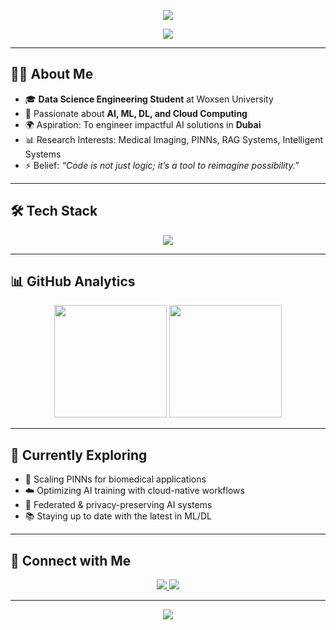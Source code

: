 <!-- Banner -->
<p align="center">
  <img src="https://capsule-render.vercel.app/api?type=waving&height=200&text=Rohan%20Nambiar&fontAlign=50&fontAlignY=40&color=gradient&animation=fadeIn&desc=AI%20%7C%20Data%20Science%20%7C%20Engineering%20Student&descAlign=50&descAlignY=60" />
</p>

<!-- Typing intro -->
<p align="center">
  <img src="https://readme-typing-svg.herokuapp.com?font=Fira+Code&weight=600&size=22&pause=1000&color=00F7FF&center=true&vCenter=true&width=700&lines=Data+Science+Engineering+Student;Aspiring+AI+Engineer+in+Dubai;Machine+Learning+%7C+Deep+Learning+%7C+Cloud;Always+Exploring+%7C+Always+Building">
</p>

---

## 👨‍💻 About Me  

- 🎓 **Data Science Engineering Student** at Woxsen University  
- 🧠 Passionate about **AI, ML, DL, and Cloud Computing**  
- 🌍 Aspiration: To engineer impactful AI solutions in **Dubai**  
- 📊 Research Interests: Medical Imaging, PINNs, RAG Systems, Intelligent Systems  
- ⚡ Belief: *“Code is not just logic; it’s a tool to reimagine possibility.”*  

---

## 🛠️ Tech Stack  

<p align="center">
  <img src="https://skillicons.dev/icons?i=python,pytorch,tensorflow,sklearn,git,github,linux,html,css,js,react,docker,aws,azure,vscode" />
</p>

---

## 📊 GitHub Analytics  

<p align="center">
  <img height="180em" src="https://github-readme-stats.vercel.app/api?username=Rohnnam&show_icons=true&theme=tokyonight&count_private=true&hide_border=true&include_all_commits=true" />
  <img height="180em" src="https://github-readme-stats.vercel.app/api/top-langs/?username=Rohnnam&layout=compact&theme=tokyonight&hide_border=true" />
</p>

---

## 🌱 Currently Exploring  

- 🚀 Scaling PINNs for biomedical applications  
- ☁️ Optimizing AI training with cloud-native workflows  
- 🔎 Federated & privacy-preserving AI systems  
- 📚 Staying up to date with the latest in ML/DL  

---

## 🔗 Connect with Me  

<p align="center">
  <a href="https://www.linkedin.com/in/rohnnam/" target="_blank">
    <img src="https://img.shields.io/badge/LinkedIn-Rohan%20Nambiar-blue?style=for-the-badge&logo=linkedin" />
  </a>
  <a href="mailto:rohnnam@example.com" target="_blank">
    <img src="https://img.shields.io/badge/Email-Contact%20Me-red?style=for-the-badge&logo=gmail" />
  </a>
</p>

---

<p align="center">
  <img src="https://komarev.com/ghpvc/?username=Rohnnam&label=Visitors&color=blue&style=for-the-badge" />
</p>
